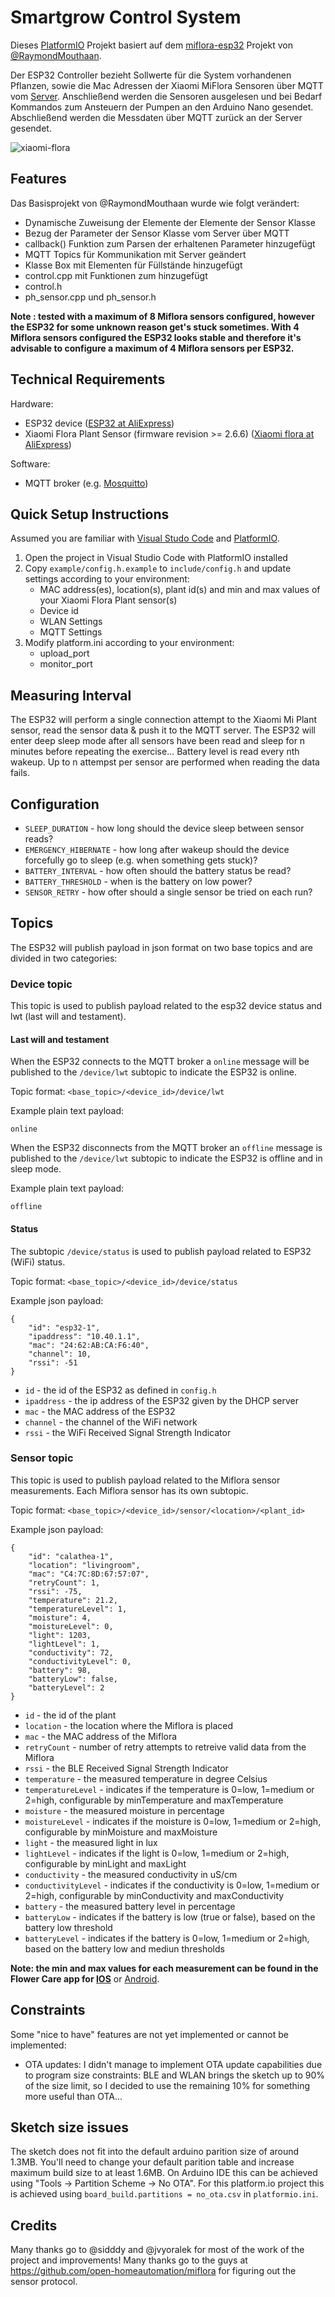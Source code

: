 # Smartgrow Control System

Dieses [PlatformIO](https://platformio.org) Projekt basiert auf dem [miflora-esp32](https://github.com/RaymondMouthaan/miflora-esp32) Projekt von [@RaymondMouthaan](https://github.com/RaymondMouthaan). 

Der ESP32 Controller bezieht Sollwerte für die System vorhandenen Pflanzen, sowie die Mac Adressen der Xiaomi MiFlora Sensoren über MQTT vom [Server](https://github.com/Der-Erzfeind/SmartGrow/tree/main/RaspberryPI). Anschließend werden die Sensoren ausgelesen und bei Bedarf Kommandos zum Ansteuern der Pumpen an den Arduino Nano gesendet. Abschließend werden die Messdaten über MQTT zurück an der Server gesendet.

![xiaomi-flora](xiaomi-miflora.png)

## Features

Das Basisprojekt von @RaymondMouthaan wurde wie folgt verändert:

- Dynamische Zuweisung der Elemente der Elemente der Sensor Klasse
- Bezug der Parameter der Sensor Klasse vom Server über MQTT
- callback() Funktion zum Parsen der erhaltenen Parameter hinzugefügt
- MQTT Topics für Kommunikation mit Server geändert
- Klasse Box mit Elementen für Füllstände hinzugefügt
- control.cpp mit Funktionen zum           hinzugefügt
- control.h 
- ph_sensor.cpp und ph_sensor.h

__Note : tested with a maximum of 8 Miflora sensors configured, however the ESP32 for some unknown reason get's stuck sometimes. With 4 Miflora sensors configured the ESP32 looks stable and therefore it's advisable to configure a maximum of 4 Miflora sensors per ESP32.__

## Technical Requirements

Hardware:
- ESP32 device ([ESP32 at AliExpress](https://nl.aliexpress.com/wholesale?catId=0&initiative_id=SB_20200408062838&SearchText=MH-ET+Live+ESP32))
- Xiaomi Flora Plant Sensor (firmware revision >= 2.6.6) ([Xiaomi flora at AliExpress](https://nl.aliexpress.com/wholesale?catId=0&initiative_id=SB_20200408063038&SearchText=xiaomi+flora))

Software:
- MQTT broker (e.g. [Mosquitto](https://mosquitto.org))

## Quick Setup Instructions

Assumed you are familiar with [Visual Studo Code](https://code.visualstudio.com) and [PlatformIO](https://platformio.org). 

1) Open the project in Visual Studio Code with PlatformIO installed
2) Copy `example/config.h.example` to `include/config.h` and update settings according to your environment:
    - MAC address(es), location(s), plant id(s) and min and max values of your Xiaomi Flora Plant sensor(s)
    - Device id
    - WLAN Settings
    - MQTT Settings
3) Modify platform.ini according to your environment:
    - upload_port
    - monitor_port

## Measuring Interval

The ESP32 will perform a single connection attempt to the Xiaomi Mi Plant sensor, read the sensor data & push it to the MQTT server. The ESP32 will enter deep sleep mode after all sensors have been read and sleep for n minutes before repeating the exercise...
Battery level is read every nth wakeup.
Up to n attempst per sensor are performed when reading the data fails.

## Configuration

- `SLEEP_DURATION` - how long should the device sleep between sensor reads?
- `EMERGENCY_HIBERNATE` - how long after wakeup should the device forcefully go to sleep (e.g. when something gets stuck)?
- `BATTERY_INTERVAL` - how often should the battery status be read?
- `BATTERY_THRESHOLD` - when is the battery on low power?
- `SENSOR_RETRY` - how ofter should a single sensor be tried on each run?

## Topics

The ESP32 will publish payload in json format on two base topics and are divided in two categories:

### Device topic

This topic is used to publish payload related to the esp32 device status and lwt (last will and testament).

#### Last will and testament

When the ESP32 connects to the MQTT broker a `online` message will be published to the `/device/lwt` subtopic to indicate the ESP32 is online.

Topic format: `<base_topic>/<device_id>/device/lwt`

Example plain text payload:
```
online
```

When the ESP32 disconnects from the MQTT broker an `offline` message is published to the `/device/lwt` subtopic to indicate the ESP32 is offline and in sleep mode.

Example plain text payload:
```
offline
```

#### Status

The subtopic `/device/status` is used to publish payload related to ESP32 (WiFi) status.

Topic format: `<base_topic>/<device_id>/device/status`

Example json payload:
```
{
    "id": "esp32-1",
    "ipaddress": "10.40.1.1",
    "mac": "24:62:AB:CA:F6:40",
    "channel": 10,
    "rssi": -51
}
```

 - `id` - the id of the ESP32 as defined in `config.h`
 - `ipaddress` - the ip address of the ESP32 given by the DHCP server
 - `mac` - the MAC address of the ESP32
 - `channel` - the channel of the WiFi network
 - `rssi` - the WiFi Received Signal Strength Indicator

### Sensor topic

This topic is used to publish payload related to the Miflora sensor measurements. Each Miflora sensor has its own subtopic. 

Topic format: `<base_topic>/<device_id>/sensor/<location>/<plant_id>`

Example json payload:
```
{
    "id": "calathea-1",
    "location": "livingroom",
    "mac": "C4:7C:8D:67:57:07",
    "retryCount": 1,
    "rssi": -75,
    "temperature": 21.2,
    "temperatureLevel": 1,
    "moisture": 4,
    "moistureLevel": 0,
    "light": 1203,
    "lightLevel": 1,
    "conductivity": 72,
    "conductivityLevel": 0,
    "battery": 98,
    "batteryLow": false,
    "batteryLevel": 2
}
```

- `id` - the id of the plant
- `location` - the location where the Miflora is placed
- `mac` - the MAC address of the Miflora
- `retryCount` - number of retry attempts to retreive valid data from the Miflora
- `rssi` - the BLE Received Signal Strength Indicator
- `temperature` - the measured temperature in degree Celsius
- `temperatureLevel` - indicates if the temperature is 0=low, 1=medium or 2=high, configurable by minTemperature and maxTemperature
- `moisture` - the measured moisture in percentage
- `moistureLevel` - indicates if the moisture is 0=low, 1=medium or 2=high, configurable by minMoisture and maxMoisture
- `light` - the measured light in lux
- `lightLevel` - indicates if the light is 0=low, 1=medium or 2=high, configurable by minLight and maxLight
- `conductivity` - the measured conductivity in uS/cm
- `conductivityLevel` - indicates if the conductivity is 0=low, 1=medium or 2=high, configurable by minConductivity and maxConductivity
- `battery` - the measured battery level in percentage
- `batteryLow` - indicates if the battery is low (true or false), based on the battery low threshold
- `batteryLevel` - indicates if the battery is 0=low, 1=medium or 2=high, based on the battery low and mediun thresholds

__Note: the min and max values for each measurement can be found in the Flower Care app for [IOS](https://apps.apple.com/us/app/flower-care/id1095274672)__ or [Android](https://play.google.com/store/apps/details?id=com.huahuacaocao.flowercare&hl=en).

## Constraints

Some "nice to have" features are not yet implemented or cannot be implemented:
  - OTA updates: I didn't manage to implement OTA update capabilities due to program size constraints: BLE and WLAN brings the sketch up to 90% of the size limit, so I decided to use the remaining 10% for something more useful than OTA...

## Sketch size issues

The sketch does not fit into the default arduino parition size of around 1.3MB. You'll need to change your default parition table and increase maximum build size to at least 1.6MB.
On Arduino IDE this can be achieved using "Tools -> Partition Scheme -> No OTA". 
For this platform.io project this is achieved using `board_build.partitions = no_ota.csv` in `platformio.ini`.

## Credits
Many thanks go to @sidddy and @jvyoralek for most of the work of the project and improvements!
Many thanks go to the guys at https://github.com/open-homeautomation/miflora for figuring out the sensor protocol.
